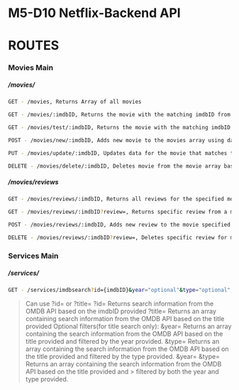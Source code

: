 # M5-D10 Netflix-Backend API

# ROUTES

### Movies Main

##### /movies/

```sh
GET - /movies, Returns Array of all movies
```

```sh
GET - /movies/:imdbID, Returns the movie with the matching imdbID from the movies array
```

```sh
GET - /movies/test/:imdbID, Returns the movie with the matching imdbID from the OMDB API
```

```sh
POST - /movies/new/:imdbID, Adds new movie to the movies array using data from the OMDB API
```

```sh
PUT - /movies/update/:imdbID, Updates data for the movie that matches the provided imdbID
```

```sh
DELETE - /movies/delete/:imdbID, Deletes movie from the movie array based on the provided imdbID
```

##### /movies/reviews

```sh
GET - /movies/reviews/:imdbID, Returns all reviews for the specified movie based on imdbID
```

```sh
GET - /movies/reviews/:imdbID?review=, Returns specific review from a movie based on the review query id
```

```sh
POST - /movies/reviews/:imdbID, Adds new review to the movie specified by the imdbID
```

```sh
DELETE - /movies/reviews/:imdbID?review=, Deletes specific review for movie specified by the imdbID and the review based on the review query id
```

### Services Main

##### /services/

```sh
GET - /services/imdbsearch?id={imdbID}&year="optional"&type="optional", Returns the search data from the OMDB API
```

> Can use ?id= or ?title=
> ?id= Returns search information from the OMDB API based on the imdbID provided
> ?title= Returns an array containing search information from the OMDB API based on the title provided
> Optional filters(for title search only):
> &year= Returns an array containing the search information from the OMDB API based on the title provided and filtered by the year provided.
> &type= Returns an array containing the search information from the OMDB API based on the title provided and filtered by the type provided.
> &year= &type= Returns an array containing the search information from the OMDB API based on the title provided and > filtered by both the year and type provided.
